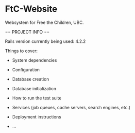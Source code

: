 # FtC-Website
Websystem for Free the Children, UBC. 

== PROJECT INFO == 

Rails version currently being used: 4.2.2

Things to cover: 

* System dependencies

* Configuration

* Database creation

* Database initialization

* How to run the test suite

* Services (job queues, cache servers, search engines, etc.)

* Deployment instructions

* ...

